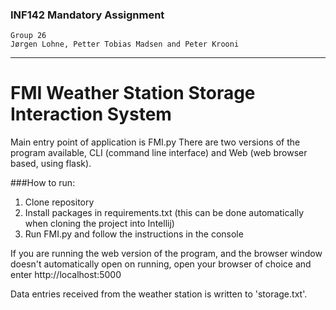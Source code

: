 ### INF142 Mandatory Assignment
    Group 26 
    Jørgen Lohne, Petter Tobias Madsen and Peter Krooni
---
# FMI Weather Station Storage Interaction System 

Main entry point of application is FMI.py
There are two versions of the program available, CLI (command line interface) and Web (web browser based, using flask).

###How to run:
1. Clone repository
2. Install packages in requirements.txt (this can be done automatically when cloning the project into Intellij)
3. Run FMI.py and follow the instructions in the console

If you are running the web version of the program, and the browser window doesn't automatically open on running, open your browser of choice and enter http://localhost:5000

Data entries received from the weather station is written to 'storage.txt'.

